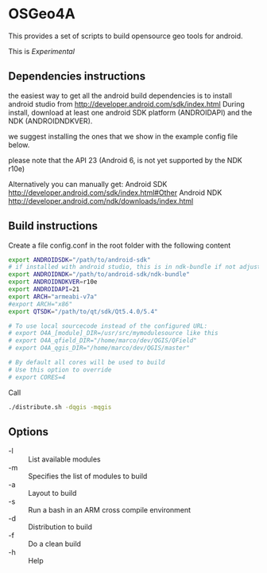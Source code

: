 OSGeo4A
==========

This provides a set of scripts to build opensource geo tools for android.

This is *Experimental*

Dependencies instructions
-----------
the easiest way to get all the android build dependencies is to install android 
studio from http://developer.android.com/sdk/index.html
During install, download at least one android SDK platform (ANDROIDAPI) and the 
NDK (ANDROIDNDKVER).

we suggest installing the ones that we show in the example config file below.

please note that the API 23 (Android 6, is not yet supported by the NDK r10e) 

Alternatively you can manually get:
Android SDK http://developer.android.com/sdk/index.html#Other
Android NDK http://developer.android.com/ndk/downloads/index.html

Build instructions
-----------
Create a file config.conf in the root folder with the following content

```sh
export ANDROIDSDK="/path/to/android-sdk"
# if installed with android studio, this is in ndk-bundle if not adjust it
export ANDROIDNDK="/path/to/android-sdk/ndk-bundle"
export ANDROIDNDKVER=r10e
export ANDROIDAPI=21
export ARCH="armeabi-v7a"
#export ARCH="x86"
export QTSDK="/path/to/qt/sdk/Qt5.4.0/5.4"

# To use local sourcecode instead of the configured URL:
# export O4A_[module]_DIR=/usr/src/mymodulesource like this
# export O4A_qfield_DIR="/home/marco/dev/QGIS/QField"
# export O4A_qgis_DIR="/home/marco/dev/QGIS/master"

# By default all cores will be used to build
# Use this option to override
# export CORES=4
```

Call
```sh
./distribute.sh -dqgis -mqgis
```

Options
-----------

<dl>
 <dt>-l</dt> <dd>List available modules</dd>
 <dt>-m</dt> <dd>Specifies the list of modules to build</dd>
 <dt>-a</dt> <dd>Layout to build</dd>
 <dt>-s</dt> <dd>Run a bash in an ARM cross compile environment</dd>
 <dt>-d</dt> <dd>Distribution to build</dd>
 <dt>-f</dt> <dd>Do a clean build</dd>
 <dt>-h</dt> <dd>Help</dd>
</dl>
